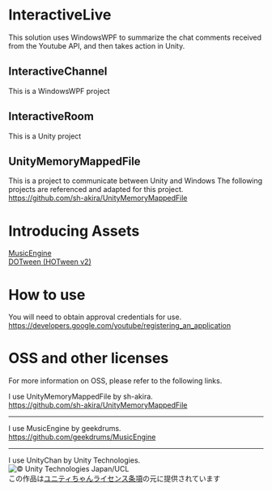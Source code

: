 # InteractiveLive
This solution uses WindowsWPF to summarize the chat comments received from the Youtube API, and then takes action in Unity.

## InteractiveChannel
This is a WindowsWPF project

## InteractiveRoom
This is a Unity project

## UnityMemoryMappedFile
This is a project to communicate between Unity and Windows
The following projects are referenced and adapted for this project.  
https://github.com/sh-akira/UnityMemoryMappedFile

# Introducing Assets
[MusicEngine](https://github.com/geekdrums/MusicEngine)  
[DOTween (HOTween v2)](https://assetstore.unity.com/packages/tools/animation/dotween-hotween-v2-27676)  

# How to use
You will need to obtain approval credentials for use.  
https://developers.google.com/youtube/registering_an_application


# OSS and other licenses
For more information on OSS, please refer to the following links.  

I use UnityMemoryMappedFile by sh-akira.  
https://github.com/sh-akira/UnityMemoryMappedFile

---

I use MusicEngine by geekdrums.  
https://github.com/geekdrums/MusicEngine

---

I use UnityChan by Unity Technologies.  
![© Unity Technologies Japan/UCL](https://unity-chan.com/images/imageLicenseLogo.png "© Unity Technologies Japan/UCL")
<br>この作品は[ユニティちゃんライセンス条項](https://unity-chan.com/contents/license_jp/)の元に提供されています

